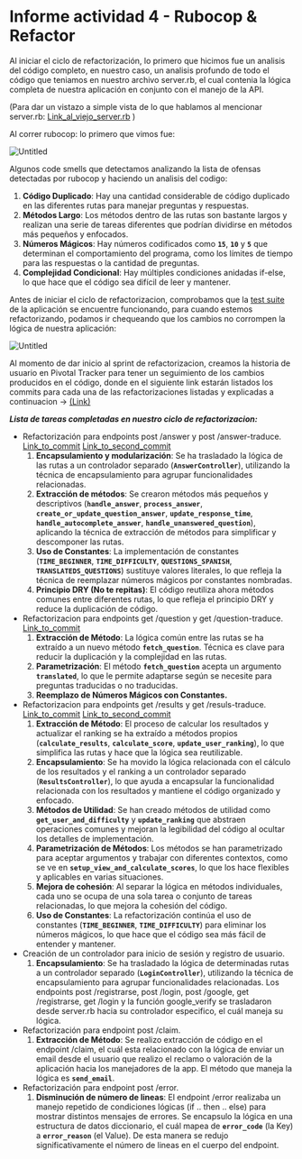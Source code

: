 # Informe actividad 4 - Rubocop & Refactor

Al iniciar el ciclo de refactorización, lo primero que hicimos fue un analisis del código completo, en nuestro caso, un analisis profundo de todo el código que teniamos en nuestro archivo server.rb, el cual contenia la lógica completa de nuestra aplicación en conjunto con el manejo de la API.

(Para dar un vistazo a simple vista de lo que hablamos al mencionar server.rb:
[Link_al_viejo_server.rb](https://github.com/GenaroSalomone/AYDS_Project/blob/e322aacf03f47d8f19341cd16a02b6b22230a571/server.rb) )

Al correr rubocop: lo primero que vimos fue:

![Untitled](Informe%20actividad%204%20-%20Rubocop%20&%20Refactor%200eb164678b5b48d097e73e42b81a3ee4/Untitled.png)

Algunos code smells que detectamos analizando la lista de ofensas detectadas por rubocop y haciendo un analisis del codigo:

1. **Código Duplicado**: Hay una cantidad considerable de código duplicado en las diferentes rutas para manejar preguntas y respuestas. 
2. **Métodos Largo**: Los métodos dentro de las rutas son bastante largos y realizan una serie de tareas diferentes que podrían dividirse en métodos más pequeños y enfocados.
3. **Números Mágicos**: Hay números codificados como **`15`**, **`10`** y **`5`** que determinan el comportamiento del programa, como los límites de tiempo para las respuestas o la cantidad de preguntas. 
4. **Complejidad Condicional**: Hay múltiples condiciones anidadas if-else, lo que hace que el código sea difícil de leer y mantener. 

Antes de iniciar el ciclo de refactorizacion, comprobamos que la [test suite](https://github.com/GenaroSalomone/AYDS_Project/tree/e322aacf03f47d8f19341cd16a02b6b22230a571/spec) de la aplicación se encuentre funcionando, para cuando estemos refactorizando, podamos ir chequeando que los cambios no corrompen la lógica de nuestra aplicación:

![Untitled](Informe%20actividad%204%20-%20Rubocop%20&%20Refactor%200eb164678b5b48d097e73e42b81a3ee4/Untitled%201.png)

Al momento de dar inicio al sprint de refactorizacion, creamos la historia de usuario en Pivotal Tracker para tener un seguimiento de los cambios producidos en el código, donde en el siguiente link estarán listados los commits para cada una de las refactorizaciones listadas y explicadas a continuacion → [(Link)](https://www.pivotaltracker.com/story/show/186332802)

***Lista de tareas completadas en nuestro ciclo de refactorizacion:***

- Refactorización para endpoints post /answer y post /answer-traduce.  [Link_to_commit](https://github.com/GenaroSalomone/AYDS_Project/commit/85f8f7af2f912c933a70c0a69d557a6669ee9c1c) [Link_to_second_commit](https://github.com/GenaroSalomone/AYDS_Project/commit/0d18f11045f9dd6aeb90d71ec96c79464fa1f110)
    1. **Encapsulamiento y modularización**: Se ha trasladado la lógica de las rutas a un controlador separado (**`AnswerController`**), utilizando la técnica de encapsulamiento para agrupar funcionalidades relacionadas.
    2. **Extracción de métodos**: Se crearon métodos más pequeños y descriptivos (**`handle_answer`**, **`process_answer`**, **`create_or_update_question_answer`**, **`update_response_time`**, **`handle_autocomplete_answer`**, **`handle_unanswered_question`**), aplicando la técnica de extracción de métodos para simplificar y descomponer las rutas.
    3. **Uso de Constantes**: La implementación de constantes (**`TIME_BEGINNER`**, **`TIME_DIFFICULTY`**, **`QUESTIONS_SPANISH`**, **`TRANSLATEDS_QUESTIONS`**) sustituye valores literales, lo que refleja la técnica de reemplazar números mágicos por constantes nombradas. 
    4. **Principio DRY (No te repitas)**: El código reutiliza ahora métodos comunes entre diferentes rutas, lo que refleja el principio DRY y reduce la duplicación de código.
- Refactorizacion para endpoints get /question y get /question-traduce.  [Link_to_commit](https://github.com/GenaroSalomone/AYDS_Project/commit/0ac559662cf73621b6200db177d03adf2c0236a4)
    1. **Extracción de Método**: La lógica común entre las rutas se ha extraído a un nuevo método **`fetch_question`**. Técnica es clave para reducir la duplicación y la complejidad en las rutas.
    2. **Parametrización**: El método **`fetch_question`** acepta un argumento **`translated`**, lo que le permite adaptarse según se necesite para preguntas traducidas o no traducidas.
    3. **Reemplazo de Números Mágicos con Constantes.**
- Refactorizacion para endpoints get /results y get /resuls-traduce.  [Link_to_commit](https://github.com/GenaroSalomone/AYDS_Project/commit/1119a507add60566b948812040dbc578d8912e2d) [Link_to_second_commit](https://github.com/GenaroSalomone/AYDS_Project/commit/3043deb14e424e77eb274b6707138adc3041ca2c)
    1. **Extracción de Método**: El proceso de calcular los resultados y actualizar el ranking se ha extraído a métodos propios (**`calculate_results`**, **`calculate_score`**, **`update_user_ranking`**), lo que simplifica las rutas y hace que la lógica sea reutilizable.
    2. **Encapsulamiento**: Se ha movido la lógica relacionada con el cálculo de los resultados y el ranking a un controlador separado (**`ResultsController`**), lo que ayuda a encapsular la funcionalidad relacionada con los resultados y mantiene el código organizado y enfocado.
    3. **Métodos de Utilidad**: Se han creado métodos de utilidad como **`get_user_and_difficulty`** y **`update_ranking`** que abstraen operaciones comunes y mejoran la legibilidad del código al ocultar los detalles de implementación.
    4. **Parametrización de Métodos**: Los métodos se han parametrizado para aceptar argumentos y trabajar con diferentes contextos, como se ve en **`setup_view_and_calculate_scores`**, lo que los hace flexibles y aplicables en varias situaciones.
    5. **Mejora de cohesión**: Al separar la lógica en métodos individuales, cada uno se ocupa de una sola tarea o conjunto de tareas relacionadas, lo que mejora la cohesión del código.
    6. **Uso de Constantes**: La refactorización continúa el uso de constantes (**`TIME_BEGINNER`**, **`TIME_DIFFICULTY`**) para eliminar los números mágicos, lo que hace que el código sea más fácil de entender y mantener.
- Creación de un controlador para inicio de sesión y registro de usuario.
    1. **Encapsulamiento**: Se ha trasladado la lógica de determinadas rutas a un controlador separado (**`LoginController`**), utilizando la técnica de encapsulamiento para agrupar funcionalidades relacionadas. Los endpoints post /registrarse, post /login, post /google, get /registrarse, get /login y la función google_verify se trasladaron desde server.rb hacia su controlador especifico, el cuál maneja su lógica.
- Refactorización para endpoint post /claim.
    1. **Extracción de Método**: Se realizo extracción de código en el endpoint /claim, el cuál esta relacionado con la lógica de enviar un email desde el usuario que realizo el reclamo o valoración de la aplicación hacia los manejadores de la app. El método que maneja la lógica es **`send_email`**.
- Refactorización para endpoint post /error.
    1. **Disminución de número de lineas**: El endpoint /error realizaba un manejo repetido de condiciones lógicas (if .. then .. else) para mostrar distintos mensajes de errores. Se encapsulo la lógica en una estructura de datos diccionario, el cuál mapea de **`error_code`** (la Key) a **`error_reason`** (el Value). De esta manera se redujo significativamente el número de lineas en el cuerpo del endpoint. 